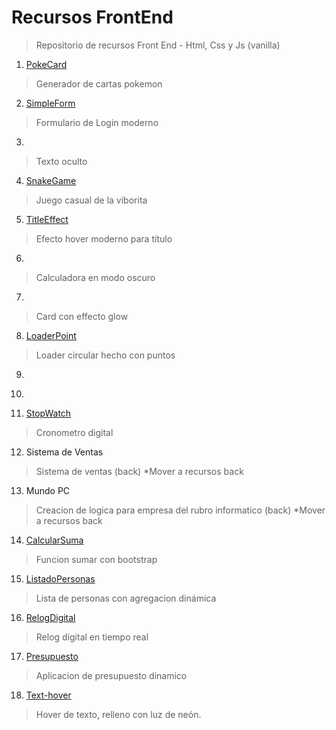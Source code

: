 # Recursos FrontEnd
>Repositorio de recursos Front End - Html, Css y Js (vanilla)

1. [PokeCard](https://mg-pokecard.netlify.app/) 
>Generador de cartas pokemon

2. [SimpleForm](https://mg-simpleform.netlify.app/)
>Formulario de Login moderno

3.
>Texto oculto

4. [SnakeGame](https://matiasgonzalez1.github.io/snake-game/)
>Juego casual de la viborita

5. [TitleEffect](https://mg-title-effect.netlify.app/)
>Efecto hover moderno para título

6.
>Calculadora en modo oscuro

7.
> Card con effecto glow

8. [LoaderPoint](https://codepen.io/MatiasGonzalez1/pen/OJwwOdy)
>Loader circular hecho con puntos

9.
>

10.
>

11. [StopWatch](https://mg-stopwatch.netlify.app/)
>Cronometro digital

12. Sistema de Ventas
> Sistema de ventas (back) *Mover a recursos back

13. Mundo PC
>Creacion de logica para empresa del rubro informatico (back) *Mover a recursos back

14. [CalcularSuma](https://mg-calcularsuma.netlify.app/)
>Funcion sumar con bootstrap

15. [ListadoPersonas](https://mg-listadopersonas.netlify.app/)
>Lista de personas con agregacion dinámica

16. [RelogDigital](https://mg-relogdigital.netlify.app/)
>Relog digital en tiempo real

17. [Presupuesto](https://mg-presupuesto.netlify.app/)
>Aplicacion de presupuesto dinamico

18. [Text-hover](https://text-hover.netlify.app/)
>Hover de texto, relleno con luz de neón.